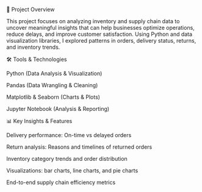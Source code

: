 📖 Project Overview

This project focuses on analyzing inventory and supply chain data to uncover meaningful insights that can help businesses optimize operations, reduce delays, and improve customer satisfaction. Using Python and data visualization libraries, I explored patterns in orders, delivery status, returns, and inventory trends.

🛠️ Tools & Technologies

Python (Data Analysis & Visualization)

Pandas (Data Wrangling & Cleaning)

Matplotlib & Seaborn (Charts & Plots)

Jupyter Notebook (Analysis & Reporting)

📊 Key Insights & Features

Delivery performance: On-time vs delayed orders

Return analysis: Reasons and timelines of returned orders

Inventory category trends and order distribution

Visualizations: bar charts, line charts, and pie charts

End-to-end supply chain efficiency metrics
